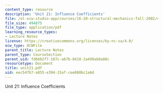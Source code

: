 ```yaml
---
content_type: resource
description: 'Unit 21: Influence Coefficients'
file: /ol-ocw-studio-app/courses/16-20-structural-mechanics-fall-2002/eec547b7a855e39415afcee080bc1a6d_unit21.pdf
file_size: 494875
file_type: application/pdf
learning_resource_types:
- Lecture Notes
license: https://creativecommons.org/licenses/by-nc-sa/4.0/
ocw_type: OCWFile
parent_title: Lecture Notes
parent_type: CourseSection
parent_uid: fd6602f7-107c-a67b-8410-2a499ab8a88c
resourcetype: Document
title: unit21.pdf
uid: eec547b7-a855-e394-15af-cee080bc1a6d
---
```

Unit 21: Influence Coefficients